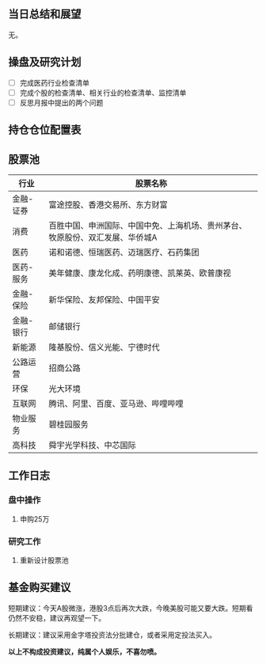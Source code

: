 ## 当日总结和展望

无。

## 操盘及研究计划

- [ ] 完成医药行业检查清单
- [ ] 完成个股的检查清单、相关行业的检查清单、监控清单
- [ ] 反思月报中提出的两个问题

## 持仓仓位配置表



## 股票池

| 行业      | 股票名称                                                     |
| --------- | ------------------------------------------------------------ |
| 金融-证券 | 富途控股、香港交易所、东方财富                               |
| 消费      | 百胜中国、申洲国际、中国中免、上海机场、贵州茅台、牧原股份、双汇发展、华侨城A |
| 医药      | 诺和诺德、恒瑞医药、迈瑞医疗、石药集团                       |
| 医药-服务 | 美年健康、康龙化成、药明康德、凯莱英、欧普康视               |
| 金融-保险 | 新华保险、友邦保险、中国平安                                 |
| 金融-银行 | 邮储银行                                                     |
| 新能源    | 隆基股份、信义光能、宁德时代                                 |
| 公路运营  | 招商公路                                                     |
| 环保      | 光大环境                                                     |
| 互联网    | 腾讯、阿里、百度、亚马逊、哔哩哔哩                           |
| 物业服务  | 碧桂园服务                                                   |
| 高科技    | 舜宇光学科技、中芯国际                                       |

## 工作日志

### 盘中操作

1. 申购25万

### 研究工作

1. 重新设计股票池

## 基金购买建议

短期建议：今天A股微涨，港股3点后再次大跌，今晚美股可能又要大跌。短期看仍然不安稳，建议再观望一下。

长期建议：建议采用金字塔投资法分批建仓，或者采用定投法买入。

**以上不构成投资建议，纯属个人娱乐，不喜勿喷。**

